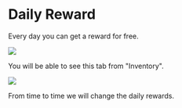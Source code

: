 # Daily Reward

Every day you can get a reward for free.

![](https://cointofish.gitbook.io/\~/files/v0/b/gitbook-28427.appspot.com/o/assets%2F-MjiuW19Q0Ffw\_8xjwJo%2F-MjjCn01FKcHFTMXbvMJ%2F-MjjCv-k6sy5cN67g1vU%2Fimage.png?alt=media\&token=ce9fb245-f696-4efc-bccb-19d9144273a1)

You will be able to see this tab from "Inventory".

![](https://cointofish.gitbook.io/\~/files/v0/b/gitbook-28427.appspot.com/o/assets%2F-MjiuW19Q0Ffw\_8xjwJo%2F-MjjCn01FKcHFTMXbvMJ%2F-MjjCzSJEz\_lzI3h18dR%2Fimage.png?alt=media\&token=76b71c55-05be-427b-ae2a-e54d42c40f23)

From time to time we will change the daily rewards.

​

